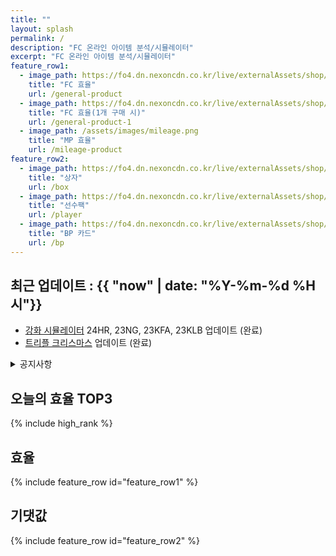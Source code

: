 ```yaml
---
title: ""
layout: splash
permalink: /
description: "FC 온라인 아이템 분석/시뮬레이터"
excerpt: "FC 온라인 아이템 분석/시뮬레이터"
feature_row1:
  - image_path: https://fo4.dn.nexoncdn.co.kr/live/externalAssets/shop/items/product/105_s.png
    title: "FC 효율"
    url: /general-product
  - image_path: https://fo4.dn.nexoncdn.co.kr/live/externalAssets/shop/items/product/101_s.png
    title: "FC 효율(1개 구매 시)"
    url: /general-product-1
  - image_path: /assets/images/mileage.png
    title: "MP 효율"
    url: /mileage-product
feature_row2:
  - image_path: https://fo4.dn.nexoncdn.co.kr/live/externalAssets/shop/items/usePack/201704339_s.png
    title: "상자"
    url: /box
  - image_path: https://fo4.dn.nexoncdn.co.kr/live/externalAssets/shop/items/playerPack/200235004_s.png
    title: "선수팩"
    url: /player
  - image_path: https://fo4.dn.nexoncdn.co.kr/live/externalAssets/shop/items/usePack/200357000_s.png
    title: "BP 카드"
    url: /bp
---
```


## 최근 업데이트 : {{ "now" | date: "%Y-%m-%d %H시"}}

- [강화 시뮬레이터](/simulator/upgrade) 24HR, 23NG, 23KFA, 23KLB 업데이트 (완료)
- [트리플 크리스마스](/general-product/SantaMiraclePuzzleSpecial/) 업데이트 (완료)

<details>
<summary>공지사항</summary>
<div markdown="1">
  - 목요일 제외 매일 0시 ~ 1시에 갱신됩니다.
  - 가격을 갱신하는 동안 사이트 접속이 원할하지 않을 수 있습니다.
  - 기댓값/효율은 수수료 쿠폰 30% 사용을 기준으로 계산합니다.
  - 기댓값/효율을 계산하는 동안 가격이 변동되는 경우 오차가 있을 수 있습니다.
  - 확률표보다 생성 가능 선수가 적은 경우, 생성 가능 선수들로만 기댓값을 계산해, 오차가 있을 수 있습니다.
</div>
</details>

## 오늘의 효율 TOP3

{% include high_rank %}

## 효율

{% include feature_row id="feature_row1" %}

## 기댓값

{% include feature_row id="feature_row2" %}
